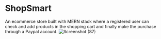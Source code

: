 #                                                                 ShopSmart
An ecommerce store built with MERN stack where a registered
user can check and add products in the shopping cart and finally make the
purchase through a Paypal account.
![Screenshot (87)](https://user-images.githubusercontent.com/55985163/173839848-98dd3fad-034e-4bd1-85ef-3a0cfef606a5.png)
